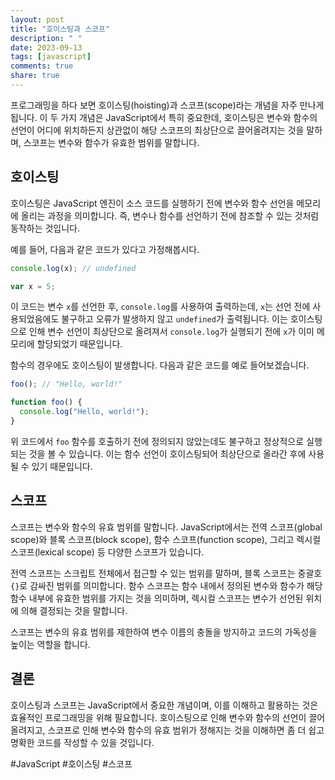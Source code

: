 ```yaml
---
layout: post
title: "호이스팅과 스코프"
description: " "
date: 2023-09-13
tags: [javascript]
comments: true
share: true
---
```


프로그래밍을 하다 보면 호이스팅(hoisting)과 스코프(scope)라는 개념을 자주 만나게 됩니다. 이 두 가지 개념은 JavaScript에서 특히 중요한데, 호이스팅은 변수와 함수의 선언이 어디에 위치하든지 상관없이 해당 스코프의 최상단으로 끌어올려지는 것을 말하며, 스코프는 변수와 함수가 유효한 범위를 말합니다.

## 호이스팅

호이스팅은 JavaScript 엔진이 소스 코드를 실행하기 전에 변수와 함수 선언을 메모리에 올리는 과정을 의미합니다. 즉, 변수나 함수를 선언하기 전에 참조할 수 있는 것처럼 동작하는 것입니다.

예를 들어, 다음과 같은 코드가 있다고 가정해봅시다.

```javascript
console.log(x); // undefined

var x = 5;
```

이 코드는 변수 `x`를 선언한 후, `console.log`를 사용하여 출력하는데, `x`는 선언 전에 사용되었음에도 불구하고 오류가 발생하지 않고 `undefined`가 출력됩니다. 이는 호이스팅으로 인해 변수 선언이 최상단으로 올려져서 `console.log`가 실행되기 전에 `x`가 이미 메모리에 할당되었기 때문입니다.

함수의 경우에도 호이스팅이 발생합니다. 다음과 같은 코드를 예로 들어보겠습니다.

```javascript
foo(); // "Hello, world!"

function foo() {
  console.log("Hello, world!");
}
```

위 코드에서 `foo` 함수를 호출하기 전에 정의되지 않았는데도 불구하고 정상적으로 실행되는 것을 볼 수 있습니다. 이는 함수 선언이 호이스팅되어 최상단으로 올라간 후에 사용될 수 있기 때문입니다.

## 스코프

스코프는 변수와 함수의 유효 범위를 말합니다. JavaScript에서는 전역 스코프(global scope)와 블록 스코프(block scope), 함수 스코프(function scope), 그리고 렉시컬 스코프(lexical scope) 등 다양한 스코프가 있습니다.

전역 스코프는 스크립트 전체에서 접근할 수 있는 범위를 말하며, 블록 스코프는 중괄호 `{}`로 감싸진 범위를 의미합니다. 함수 스코프는 함수 내에서 정의된 변수와 함수가 해당 함수 내부에 유효한 범위를 가지는 것을 의미하며, 렉시컬 스코프는 변수가 선언된 위치에 의해 결정되는 것을 말합니다.

스코프는 변수의 유효 범위를 제한하여 변수 이름의 충돌을 방지하고 코드의 가독성을 높이는 역할을 합니다.

## 결론

호이스팅과 스코프는 JavaScript에서 중요한 개념이며, 이를 이해하고 활용하는 것은 효율적인 프로그래밍을 위해 필요합니다. 호이스팅으로 인해 변수와 함수의 선언이 끌어올려지고, 스코프로 인해 변수와 함수의 유효 범위가 정해지는 것을 이해하면 좀 더 쉽고 명확한 코드를 작성할 수 있을 것입니다.

#JavaScript #호이스팅 #스코프